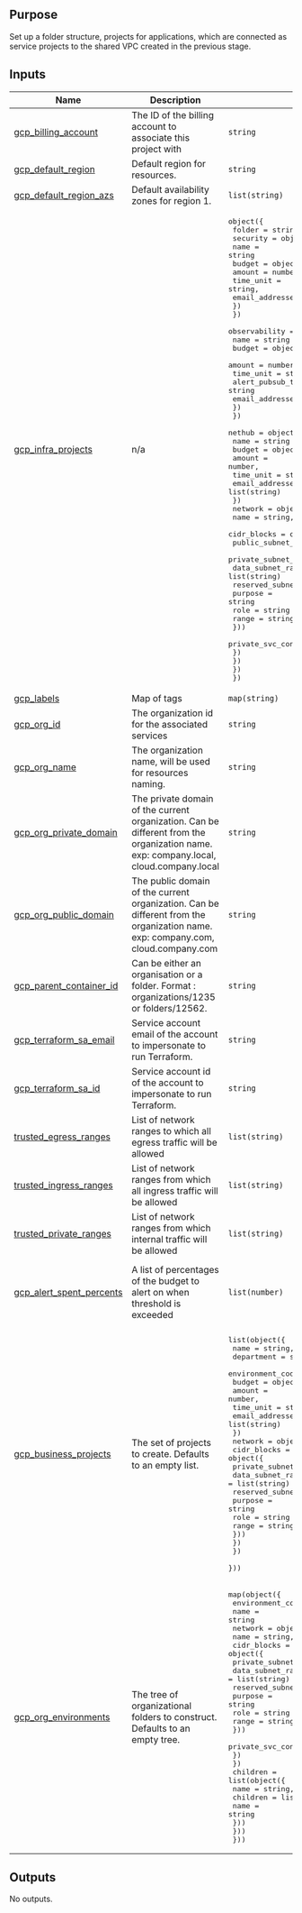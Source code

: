<!-- BEGIN_TF_DOCS -->
## Purpose

Set up a folder structure, projects for applications, which are connected as service projects to the shared VPC created
in the previous stage.

## Inputs

| Name | Description | Type | Default | Required |
|------|-------------|------|---------|:--------:|
| <a name="input_gcp_billing_account"></a> [gcp\_billing\_account](#input\_gcp\_billing\_account) | The ID of the billing account to associate this project with | `string` | n/a | yes |
| <a name="input_gcp_default_region"></a> [gcp\_default\_region](#input\_gcp\_default\_region) | Default region for resources. | `string` | n/a | yes |
| <a name="input_gcp_default_region_azs"></a> [gcp\_default\_region\_azs](#input\_gcp\_default\_region\_azs) | Default availability zones for region 1. | `list(string)` | n/a | yes |
| <a name="input_gcp_infra_projects"></a> [gcp\_infra\_projects](#input\_gcp\_infra\_projects) | n/a | <pre>object({<br>    folder   = string<br>    security = object({<br>      name   = string<br>      budget = object({<br>        amount                    = number,<br>        time_unit                 = string,<br>        email_addresses_to_notify = list(string)<br>      })<br>    })<br>    observability = object({<br>      name   = string<br>      budget = object({<br>        amount                    = number,<br>        time_unit                 = string,<br>        alert_pubsub_topic        = string<br>        email_addresses_to_notify = list(string)<br>      })<br>    })<br>    nethub = object({<br>      name   = string<br>      budget = object({<br>        amount                    = number,<br>        time_unit                 = string,<br>        email_addresses_to_notify = list(string)<br>      })<br>      network = object({<br>        name        = string,<br>        cidr_blocks = object({<br>          public_subnet_ranges  = list(string)<br>          private_subnet_ranges = list(string)<br>          data_subnet_ranges    = list(string)<br>          reserved_subnets      = map(object({<br>            purpose = string<br>            role    = string<br>            range   = string<br>          }))<br>          private_svc_connect_ip = string<br>        })<br>      })<br>    })<br>  })</pre> | n/a | yes |
| <a name="input_gcp_labels"></a> [gcp\_labels](#input\_gcp\_labels) | Map of tags | `map(string)` | n/a | yes |
| <a name="input_gcp_org_id"></a> [gcp\_org\_id](#input\_gcp\_org\_id) | The organization id for the associated services | `string` | n/a | yes |
| <a name="input_gcp_org_name"></a> [gcp\_org\_name](#input\_gcp\_org\_name) | The organization name, will be used for resources naming. | `string` | n/a | yes |
| <a name="input_gcp_org_private_domain"></a> [gcp\_org\_private\_domain](#input\_gcp\_org\_private\_domain) | The private domain of the current organization. Can be different from the organization name. exp:  company.local, cloud.company.local | `string` | n/a | yes |
| <a name="input_gcp_org_public_domain"></a> [gcp\_org\_public\_domain](#input\_gcp\_org\_public\_domain) | The public domain of the current organization. Can be different from the organization name. exp:  company.com, cloud.company.com | `string` | n/a | yes |
| <a name="input_gcp_parent_container_id"></a> [gcp\_parent\_container\_id](#input\_gcp\_parent\_container\_id) | Can be either an organisation or a folder. Format : organizations/1235 or folders/12562. | `string` | n/a | yes |
| <a name="input_gcp_terraform_sa_email"></a> [gcp\_terraform\_sa\_email](#input\_gcp\_terraform\_sa\_email) | Service account email of the account to impersonate to run Terraform. | `string` | n/a | yes |
| <a name="input_gcp_terraform_sa_id"></a> [gcp\_terraform\_sa\_id](#input\_gcp\_terraform\_sa\_id) | Service account id of the account to impersonate to run Terraform. | `string` | n/a | yes |
| <a name="input_trusted_egress_ranges"></a> [trusted\_egress\_ranges](#input\_trusted\_egress\_ranges) | List of network ranges to which all egress traffic will be allowed | `list(string)` | n/a | yes |
| <a name="input_trusted_ingress_ranges"></a> [trusted\_ingress\_ranges](#input\_trusted\_ingress\_ranges) | List of network ranges from which all ingress traffic will be allowed | `list(string)` | n/a | yes |
| <a name="input_trusted_private_ranges"></a> [trusted\_private\_ranges](#input\_trusted\_private\_ranges) | List of network ranges from which internal traffic will be allowed | `list(string)` | n/a | yes |
| <a name="input_gcp_alert_spent_percents"></a> [gcp\_alert\_spent\_percents](#input\_gcp\_alert\_spent\_percents) | A list of percentages of the budget to alert on when threshold is exceeded | `list(number)` | <pre>[<br>  0.5,<br>  0.75,<br>  0.9,<br>  0.95<br>]</pre> | no |
| <a name="input_gcp_business_projects"></a> [gcp\_business\_projects](#input\_gcp\_business\_projects) | The set of projects to create. Defaults to an empty list. | <pre>list(object({<br>    name             = string,<br>    department       = string,<br>    environment_code = string,<br>    budget           = object({<br>      amount                    = number,<br>      time_unit                 = string,<br>      email_addresses_to_notify = list(string)<br>    })<br>    network = object({<br>      cidr_blocks = object({<br>        private_subnet_ranges         = list(string)<br>        data_subnet_ranges            = list(string)<br>        reserved_subnets      = map(object({<br>          purpose = string<br>          role    = string<br>          range   = string<br>        }))<br>      })<br>    })<br>  }))</pre> | `[]` | no |
| <a name="input_gcp_org_environments"></a> [gcp\_org\_environments](#input\_gcp\_org\_environments) | The tree of organizational folders to construct. Defaults to an empty tree. | <pre>map(object({<br>    environment_code = string,<br>    name             = string<br>    network          = object({<br>      name        = string,<br>      cidr_blocks = object({<br>        private_subnet_ranges = list(string)<br>        data_subnet_ranges    = list(string)<br>        reserved_subnets      = map(object({<br>          purpose = string<br>          role    = string<br>          range   = string<br>        }))<br>        private_svc_connect_ip = string<br>      })<br>    })<br>    children = list(object({<br>      name     = string,<br>      children = list(object({<br>        name = string<br>      }))<br>    }))<br>  }))</pre> | `{}` | no |

## Outputs

No outputs.
<!-- END_TF_DOCS -->